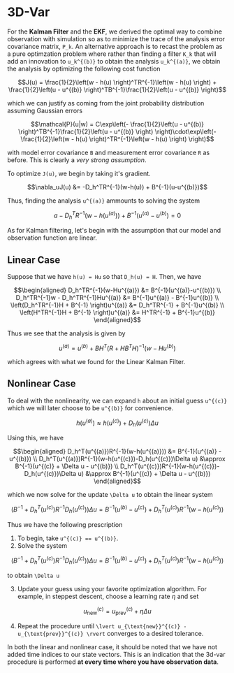# 3D-Var 
For the **Kalman Filter** and the **EKF**, we derived the optimal way to combine observation with simulation so as to minimize the trace of the analysis error covariance matrix, ``P_k``. An alternative approach is to recast the problem as a pure optimzation problem where rather than finding a filter ``K_k`` that will add an innovation to ``u_k^{(b)}`` to obtain the analysis ``u_k^{(a)}``, we obtain the analysis by optimizing the following cost function
```math
J(u) = \frac{1}{2}\left(w - h(u) \right)^TR^{-1}\left(w - h(u) \right) + \frac{1}{2}\left(u - u^{(b)} \right)^TB^{-1}\frac{1}{2}\left(u - u^{(b)} \right)
```
which we can justify as coming from the joint probability distribution assuming Gaussian errors
```math
\mathcal{P}(u|w) = C\exp\left(- \frac{1}{2}\left(u - u^{(b)} \right)^TB^{-1}\frac{1}{2}\left(u - u^{(b)} \right) \right)\cdot\exp\left(-  \frac{1}{2}\left(w - h(u) \right)^TR^{-1}\left(w - h(u) \right) \right)
```
with model error covariance ``B`` and measurement error covariance ``R`` as before. This is clearly a *very strong assumption*.

To optimize ``J(u)``, we begin by taking it's gradient.
```math
\nabla_uJ(u) &= -D_h^TR^{-1}(w-h(u)) + B^{-1}(u-u^{(b)})
```
Thus, finding the analysis ``u^{(a)}`` ammounts to solving the system 
```math
a-D_h^TR^{-1}(w-h(u^{(a)})) + B^{-1}(u^{(a)}-u^{(b)}) = 0
```

As for Kalman filtering, let's begin with the assumption that our model and observation function are linear. 

## Linear Case
Suppose that we have ``h(u) = Hu`` so that ``D_h(u) = H``. Then, we have 
```math 
\begin{aligned}
    D_h^TR^{-1}(w-Hu^{(a)}) &= B^{-1}(u^{(a)}-u^{(b)}) \\ 
    D_h^TR^{-1}w - D_h^TR^{-1}Hu^{(a)} &= B^{-1}u^{(a)} - B^{-1}u^{(b)} \\ 
    \left(D_h^TR^{-1}H + B^{-1} \right)u^{(a)} &= D_h^TR^{-1} + B^{-1}u^{(b)} \\
    \left(H^TR^{-1}H + B^{-1} \right)u^{(a)} &= H^TR^{-1} + B^{-1}u^{(b)}
\end{aligned}
```
Thus we see that the analysis is given by 
```math
    u^{(a)} = u^{(b)} + BH^T\left( R + HB^TH \right)^{-1}(w-Hu^{(b)})
```
which agrees with what we found for the Linear Kalman Filter. 

## Nonlinear Case

To deal with the nonlinearity, we can expand ``h`` about an initial guess ``u^{(c)}`` which we will later choose to be ``u^{(b)}`` for convenience. 
```math
    h(u^{(a)}) \approx h(u^{(c)}) + D_h(u^{(c)})\Delta u
```
Using this, we have 
```math
\begin{aligned}
    D_h^T(u^{(a)})R^{-1}(w-h(u^{(a)})) &= B^{-1}(u^{(a)} - u^{(b)}) \\ 
    D_h^T(u^{(a)})R^{-1}(w-h(u^{(c)})-D_h(u^{(c)})\Delta u) &\approx B^{-1}(u^{(c)} + \Delta u - u^{(b)}) \\ 
    D_h^T(u^{(c)})R^{-1}(w-h(u^{(c)})-D_h(u^{(c)})\Delta u) &\approx B^{-1}(u^{(c)} + \Delta u - u^{(b)}) 
\end{aligned}
```
which we now solve for the update ``\Delta u`` to obtain the linear system 
```math
\left(B^{-1} + D_h^T(u^{(c)})R^{-1}D_h(u^{(c)}) \right)\Delta u = B^{-1}(u^{(b)}-u^{(c)}) + D_h^T(u^{(c)})R^{-1}(w-h(u^{(c)}))
```

Thus we have the following prescription 
1. To begin, take ``u^{(c)} == u^{(b)}``. 
2. Solve the system 
```math
\left(B^{-1} + D_h^T(u^{(c)})R^{-1}D_h(u^{(c)}) \right)\Delta u = B^{-1}(u^{(b)}-u^{(c)}) + D_h^T(u^{(c)})R^{-1}(w-h(u^{(c)}))
```
to obtain ``\Delta u``

3. Update your guess using your favorite optimization algorithm. For example, in steppest descent, choose a learning rate $\eta$ and set 
```math
u_{\text{new}}^{(c)}  = u_{\text{prev}}^{(c)} + \eta\Delta u
```
4. Repeat the procedure until ``\lvert u_{\text{new}}^{(c)} - u_{\text{prev}}^{(c)} \rvert`` converges to a desired tolerance.


In both the linear and nonlinear case, it should be noted that we have not added time indices to our state vectors. This is an indication that the 3d-var procedure is performed **at every time where you have observation data**.
